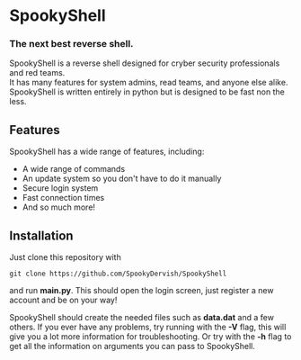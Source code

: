 # SpookyShell
### The next best reverse shell.

SpookyShell is a reverse shell designed for cryber security professionals and red teams.  
It has many features for system admins, read teams, and anyone else alike.  
SpookyShell is written entirely in python but is designed to be fast non the less.

## Features
SpookyShell has a wide range of features, including:
  * A wide range of commands
  * An update system so you don't have to do it manually
  * Secure login system
  * Fast connection times
  * And so much more!
 
 ## Installation
 Just clone this repository with
 ```
 git clone https://github.com/SpookyDervish/SpookyShell 
 ```
 
 and run **main.py**.
 This should open the login screen, just register a new account and be on your way!
 
 SpookyShell should create the needed files such as **data.dat** and a few others.
 If you ever have any problems, try running with the **-V** flag, this will give you a lot more information
 for troubleshooting. Or try with the **-h** flag to get all the information on arguments you can pass to SpookyShell.
